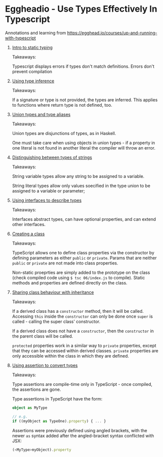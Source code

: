 # Eggheadio - Use Types Effectively In Typescript

Annotations and learning from https://egghead.io/courses/up-and-running-with-typescript

1. [Intro to static typing](/01/index.ts)

    Takeaways:

    Typescript displays errors if types don't match definitions. Errors don't
    prevent compilation

2. [Using type inference](/02/index.ts)

    Takeaways:

    If a signature or type is not provided, the types are inferred. This applies
    to functions where return type is not defined, too.

3. [Union types and type aliases](/03/index.ts)

    Takeaways:

    Union types are disjunctions of types, as in Haskell.

    One must take care when using objects in union types - if a property in one
    literal is not found in another literal the compiler will throw an error.

4. [Distinguishing between types of strings](/04/index.ts)

    Takeaways:

    String variable types allow any string to be assigned to a variable.

    String literal types allow only values soecified in the type union to be
    assigned to a variable or parameter;

5. [Using interfaces to describe types](/05/index.ts)

    Takeaways:

    Interfaces abstract types, can have optional properties, and can extend
    other interfaces.

6. [Creating a class](/06/index.ts)

    Takeaways:

    TypeScript allows one to define class properties via the constructor by
    defining parameters as either `public` or `private`. Params that are neither
    `public` or `private` are not made into class properties.

    Non-static proeprties are simply added to the prototype on the class (check
    compiled code using `$ tsc 06/index.js` to compile). Static methods and
    properties are defined directly on the class.

7. [Sharing class behaviour with inheritance](/07/index.ts)

    Takeaways:

    If a derived class has a `constructor` method, then it will be called.
    Accessing `this` inside the `constructor` can only be done once `super` is
    called - calling the super class' constructor.

    If a derived class does not have a `constructor`, then the `constructor` in
    the parent class will be called.

    `protected` properties work in a similar way to `private` properties, except
    that they can be accessed within derived classes. `private` properties are
    only accessible within the class in which they are defined.
8. [Using assertion to convert types](/08/index.ts)

    Takeaways:

    Type assertions are compile-time only in TypeScript - once compiled, the
    assertions are gone.

    Type assertions in TypeScript have the form:

    ```typescript
    object as MyType

    // e.g.
    if ((myObject as TypeOne).property) { ... }
    ```

    Assertions were previously defined using angled brackets, with the newer
    `as` syntax added after the angled-bracket syntax conflicted with JSX:

    ```typescript
    (<MyType>myObject).property
    ```
